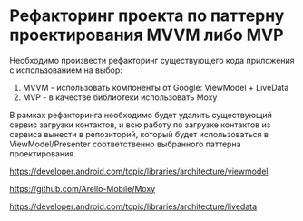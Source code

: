 # Рефакторинг проекта по паттерну проектирования MVVM либо MVP

Необходимо произвести рефакторинг существующего кода приложения с использованием на выбор:
1. MVVM - использовать компоненты от Google: ViewModel + LiveData
2. MVP - в качестве библиотеки использовать Moxy

В рамках рефакторинга необходимо будет удалить существующий сервис загрузки контактов, и всю работу по загрузке контактов из сервиса вынести в репозиторий, который будет использоваться в ViewModel/Presenter соответственно выбранного паттерна проектирования.

https://developer.android.com/topic/libraries/architecture/viewmodel

https://github.com/Arello-Mobile/Moxy

https://developer.android.com/topic/libraries/architecture/livedata